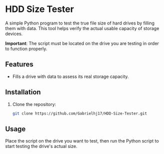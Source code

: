 # HDD Size Tester

A simple Python program to test the true file size of hard drives by filling them with data. This tool helps verify the actual usable capacity of storage devices.

**Important**: The script must be located on the drive you are testing in order to function properly.

## Features

- Fills a drive with data to assess its real storage capacity.

## Installation

1. Clone the repository:
    ```bash
    git clone https://github.com/Gabrielhj17/HDD-Size-Tester.git
    ```

## Usage

Place the script on the drive you want to test, then run the Python script to start testing the drive's actual size.
